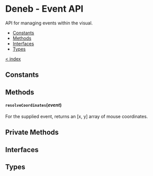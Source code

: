 # Deneb - Event API

API for managing events within the visual.

-   [Constants](#constants)
-   [Methods](#methods)
-   [Interfaces](#interfaces)
-   [Types](#types)

[< index](../README.md)

## Constants

## Methods

#### `resolveCoordinates`(_event_)

For the supplied event, returns an [x, y] array of mouse coordinates.

## Private Methods

## Interfaces

## Types
